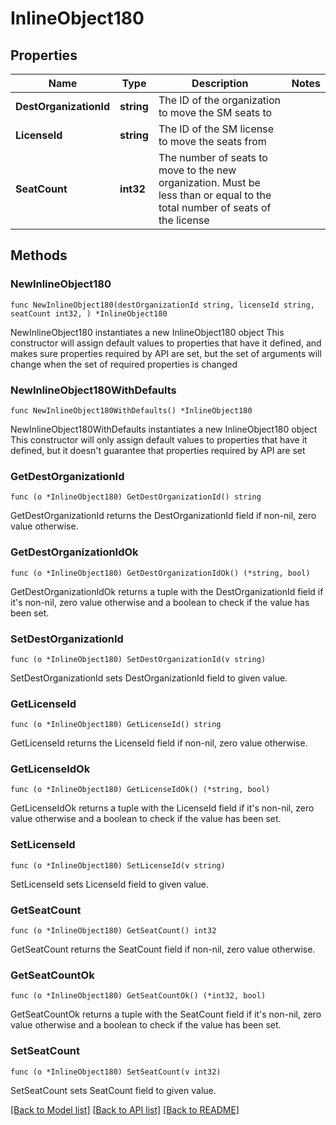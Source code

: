 # InlineObject180

## Properties

Name | Type | Description | Notes
------------ | ------------- | ------------- | -------------
**DestOrganizationId** | **string** | The ID of the organization to move the SM seats to | 
**LicenseId** | **string** | The ID of the SM license to move the seats from | 
**SeatCount** | **int32** | The number of seats to move to the new organization. Must be less than or equal to the total number of seats of the license | 

## Methods

### NewInlineObject180

`func NewInlineObject180(destOrganizationId string, licenseId string, seatCount int32, ) *InlineObject180`

NewInlineObject180 instantiates a new InlineObject180 object
This constructor will assign default values to properties that have it defined,
and makes sure properties required by API are set, but the set of arguments
will change when the set of required properties is changed

### NewInlineObject180WithDefaults

`func NewInlineObject180WithDefaults() *InlineObject180`

NewInlineObject180WithDefaults instantiates a new InlineObject180 object
This constructor will only assign default values to properties that have it defined,
but it doesn't guarantee that properties required by API are set

### GetDestOrganizationId

`func (o *InlineObject180) GetDestOrganizationId() string`

GetDestOrganizationId returns the DestOrganizationId field if non-nil, zero value otherwise.

### GetDestOrganizationIdOk

`func (o *InlineObject180) GetDestOrganizationIdOk() (*string, bool)`

GetDestOrganizationIdOk returns a tuple with the DestOrganizationId field if it's non-nil, zero value otherwise
and a boolean to check if the value has been set.

### SetDestOrganizationId

`func (o *InlineObject180) SetDestOrganizationId(v string)`

SetDestOrganizationId sets DestOrganizationId field to given value.


### GetLicenseId

`func (o *InlineObject180) GetLicenseId() string`

GetLicenseId returns the LicenseId field if non-nil, zero value otherwise.

### GetLicenseIdOk

`func (o *InlineObject180) GetLicenseIdOk() (*string, bool)`

GetLicenseIdOk returns a tuple with the LicenseId field if it's non-nil, zero value otherwise
and a boolean to check if the value has been set.

### SetLicenseId

`func (o *InlineObject180) SetLicenseId(v string)`

SetLicenseId sets LicenseId field to given value.


### GetSeatCount

`func (o *InlineObject180) GetSeatCount() int32`

GetSeatCount returns the SeatCount field if non-nil, zero value otherwise.

### GetSeatCountOk

`func (o *InlineObject180) GetSeatCountOk() (*int32, bool)`

GetSeatCountOk returns a tuple with the SeatCount field if it's non-nil, zero value otherwise
and a boolean to check if the value has been set.

### SetSeatCount

`func (o *InlineObject180) SetSeatCount(v int32)`

SetSeatCount sets SeatCount field to given value.



[[Back to Model list]](../README.md#documentation-for-models) [[Back to API list]](../README.md#documentation-for-api-endpoints) [[Back to README]](../README.md)


